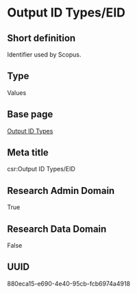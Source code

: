 # Output ID Types/EID
## Short definition
Identifier used by Scopus.
## Type
Values
## Base page
[Output ID Types](../../Picklists/Output%20ID%20Types.md)
## Meta title
csr:Output ID Types/EID
## Research Admin Domain
True
## Research Data Domain
False
## UUID
880eca15-e690-4e40-95cb-fcb6974a4918
